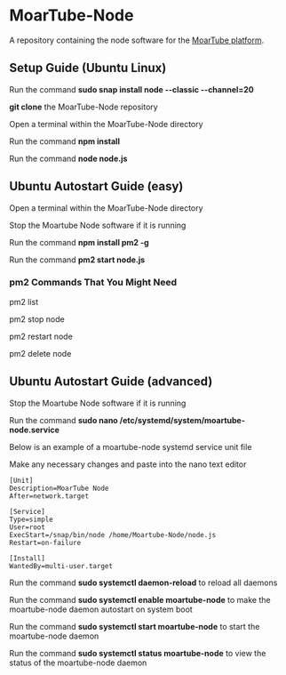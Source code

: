 # MoarTube-Node
A repository containing the node software for the [MoarTube platform](http://www.moartube.com).

## Setup Guide (Ubuntu Linux)

Run the command **sudo snap install node --classic --channel=20**

**git clone** the MoarTube-Node repository

Open a terminal within the MoarTube-Node directory

Run the command **npm install**

Run the command **node node.js**

## Ubuntu Autostart Guide (easy)

Open a terminal within the MoarTube-Node directory

Stop the Moartube Node software if it is running

Run the command **npm install pm2 -g**

Run the command **pm2 start node.js**

### pm2 Commands That You Might Need

pm2 list

pm2 stop node

pm2 restart node

pm2 delete node

## Ubuntu Autostart Guide (advanced)

Stop the Moartube Node software if it is running

Run the command **sudo nano /etc/systemd/system/moartube-node.service**

Below is an example of a moartube-node systemd service unit file

Make any necessary changes and paste into the nano text editor

```
[Unit]
Description=MoarTube Node
After=network.target

[Service]
Type=simple
User=root
ExecStart=/snap/bin/node /home/Moartube-Node/node.js
Restart=on-failure

[Install]
WantedBy=multi-user.target
```

Run the command **sudo systemctl daemon-reload** to reload all daemons

Run the command **sudo systemctl enable moartube-node** to make the moartube-node daemon autostart on system boot

Run the command **sudo systemctl start moartube-node** to start the moartube-node daemon

Run the command **sudo systemctl status moartube-node** to view the status of the moartube-node daemon
